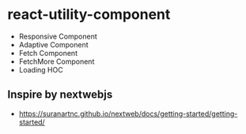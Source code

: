 # react-utility-component
- Responsive Component
- Adaptive Component
- Fetch Component
- FetchMore Component
- Loading HOC

## Inspire by nextwebjs
- https://suranartnc.github.io/nextweb/docs/getting-started/getting-started/
